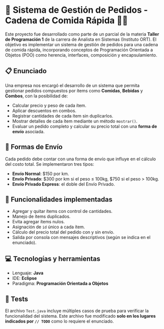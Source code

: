 # 🧾 Sistema de Gestión de Pedidos - Cadena de Comida Rápida 🍔🥤

Este proyecto fue desarrollado como parte de un parcial de la materia **Taller de Programación 1** de la carrera de Analista en Sistemas (Instituto ORT). El objetivo es implementar un sistema de gestión de pedidos para una cadena de comida rápida, incorporando conceptos de Programación Orientada a Objetos (POO) como herencia, interfaces, composición y encapsulamiento.

## 📋 Enunciado

Una empresa nos encargó el desarrollo de un sistema que permita gestionar pedidos compuestos por ítems como **Comidas**, **Bebidas** y **Combos**, con la posibilidad de:

- Calcular precio y peso de cada ítem.
- Aplicar descuentos en combos.
- Registrar cantidades de cada ítem sin duplicarlos.
- Mostrar detalles de cada ítem mediante un método `mostrar()`.
- Evaluar un pedido completo y calcular su precio total con una **forma de envío** asociada.

## 🚚 Formas de Envío

Cada pedido debe contar con una forma de envío que influye en el cálculo del costo total. Se implementaron tres tipos:

- **Envío Normal**: $150 por km.
- **Envío Privado**: $300 por km si el peso ≤ 100kg, $750 si el peso > 100kg.
- **Envío Privado Express**: el doble del Envío Privado.

## 🔧 Funcionalidades implementadas

- Agregar y quitar ítems con control de cantidades.
- Manejo de ítems duplicados.
- Evita agregar ítems nulos.
- Asignación de `id` único a cada ítem.
- Cálculo del precio total del pedido con y sin envío.
- Salida por consola con mensajes descriptivos (según se indica en el enunciado).

## 💻 Tecnologías y herramientas

- Lenguaje: **Java**
- IDE: **Eclipse**
- Paradigma: **Programación Orientada a Objetos**

## 🧪 Tests

El archivo `Test.java` incluye múltiples casos de prueba para verificar la funcionalidad del sistema. Este archivo fue modificado **solo en los lugares indicados por `// TODO`** como lo requiere el enunciado.

